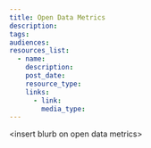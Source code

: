 ```yaml
---
title: Open Data Metrics
description:
tags:
audiences:
resources_list:
  - name:
    description:
    post_date:
    resource_type:
    links:
      - link:
        media_type:
---
```



&lt;insert blurb on open data metrics&gt;

&nbsp;

&nbsp;